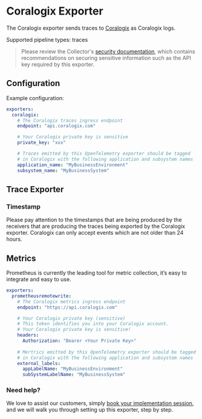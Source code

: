 # Coralogix Exporter

The Coralogix exporter sends traces to [Coralogix](https://coralogix.com/) as
Coralogix logs.

Supported pipeline types: traces 

> Please review the Collector's [security
> documentation](https://github.com/open-telemetry/opentelemetry-collector/blob/main/docs/security.md),
> which contains recommendations on securing sensitive information such as the
> API key required by this exporter.

## Configuration

Example configuration:
```yaml
exporters:
  coralogix:
    # The Coralogix traces ingress endpoint
    endpoint: "api.coralogix.com"

    # Your Coralogix private key is sensitive
    private_key: "xxx"

    # Traces emitted by this OpenTelemetry exporter should be tagged
    # in Coralogix with the following application and subsystem names
    application_name: "MyBusinessEnvironment"
    subsystem_name: "MyBusinessSystem"
```

## Trace Exporter

### Timestamp
Please pay attention to the timestamps that are being produced by the 
receivers that are producing the traces being exported by the Coralogix
exporter. Coralogix can only accept events which are not older than 24 hours.

## Metrics
Prometheus is currently the leading tool for metric collection, it’s easy to integrate and easy to use.

```yaml
exporters:
  prometheusremotewrite:
    # The Coralogix metrics ingress endpoint
    endpoint: "https://api.coralogix.com"

    # Your Coralogix private key (sensitive)
    # This token identifies you into your Coralogix account. 
    # Your Coralogix private key is sensitive!
    headers:
      Authorization: "Bearer <Your Private Key>"
      
    # Mertrics emitted by this OpenTelemetry exporter should be tagged
    # in Coralogix with the following application and subsystem names
    external_labels:
      appLabelName: "MyBusinessEnvironment"
      subSystemLabelName: "MyBusinessSystem"
```

### Need help?
We love to assist our customers, simply [book your implementation session](https://calendly.com/info-coralogix/implementation),
and we will walk you through setting up this exporter, step by step.
